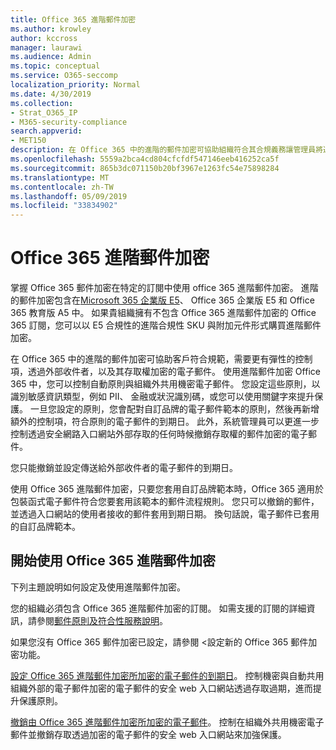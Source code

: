 ```yaml
---
title: Office 365 進階郵件加密
ms.author: krowley
author: kccross
manager: laurawi
ms.audience: Admin
ms.topic: conceptual
ms.service: O365-seccomp
localization_priority: Normal
ms.date: 4/30/2019
ms.collection:
- Strat_O365_IP
- M365-security-compliance
search.appverid:
- MET150
description: 在 Office 365 中的進階的郵件加密可協助組織符合其合規義務讓管理員將過期並撤銷透過對加密的電子郵件的 Office 365 入口網站的存取。
ms.openlocfilehash: 5559a2bca4cd804cfcfdf547146eeb416252ca5f
ms.sourcegitcommit: 865b3dc071150b20bf3967e1263fc54e75898284
ms.translationtype: MT
ms.contentlocale: zh-TW
ms.lasthandoff: 05/09/2019
ms.locfileid: "33834902"
---
```

# <a name="office-365-advanced-message-encryption"></a>Office 365 進階郵件加密

掌握 Office 365 郵件加密在特定的訂閱中使用 office 365 進階郵件加密。 進階的郵件加密包含在[Microsoft 365 企業版 E5](https://www.microsoft.com/microsoft-365/enterprise/home)、 Office 365 企業版 E5 和 Office 365 教育版 A5 中。 如果貴組織擁有不包含 Office 365 進階郵件加密的 Office 365 訂閱，您可以以 E5 合規性的進階合規性 SKU 與附加元件形式購買進階郵件加密。

在 Office 365 中的進階的郵件加密可協助客戶符合規範，需要更有彈性的控制項，透過外部收件者，以及其存取權加密的電子郵件。 使用進階郵件加密 Office 365 中，您可以控制自動原則與組織外共用機密電子郵件。 您設定這些原則，以識別敏感資訊類型，例如 PII、 金融或狀況識別碼，或您可以使用關鍵字來提升保護。 一旦您設定的原則，您會配對自訂品牌的電子郵件範本的原則，然後再新增額外的控制項，符合原則的電子郵件的到期日。 此外，系統管理員可以更進一步控制透過安全網路入口網站外部存取的任何時候撤銷存取權的郵件加密的電子郵件。

您只能撤銷並設定傳送給外部收件者的電子郵件的到期日。

使用 Office 365 進階郵件加密，只要您套用自訂品牌範本時，Office 365 適用於包裝函式電子郵件符合您要套用該範本的郵件流程規則。 您只可以撤銷的郵件，並透過入口網站的使用者接收的郵件套用到期日期。 換句話說，電子郵件已套用的自訂品牌範本。

## <a name="get-started-with-office-365-advanced-message-encryption"></a>開始使用 Office 365 進階郵件加密

下列主題說明如何設定及使用進階郵件加密。

您的組織必須包含 Office 365 進階郵件加密的訂閱。 如需支援的訂閱的詳細資訊，請參閱[郵件原則及符合性服務說明](https://docs.microsoft.com/en-us/office365/servicedescriptions/exchange-online-service-description/message-policy-and-compliance)。

如果您沒有 Office 365 郵件加密已設定，請參閱 <<c0>設定新的 Office 365 郵件加密功能。

[設定 Office 365 進階郵件加密所加密的電子郵件的到期日](ome-advanced-expiration.md)。 控制機密與自動共用組織外部的電子郵件加密的電子郵件的安全 web 入口網站透過存取過期，進而提升保護原則。

[撤銷由 Office 365 進階郵件加密所加密的電子郵件](revoke-ome-encrypted-mail.md)。 控制在組織外共用機密電子郵件並撤銷存取透過加密的電子郵件的安全 web 入口網站來加強保護。  